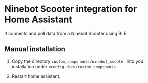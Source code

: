 # Ninebot Scooter integration for Home Assistant

It connects and poll data from a Ninebot Scooter using BLE.

## Manual installation

1. Copy the directory `custom_components/ninebot_scooter` into you installation under
   `<config_dir>/custom_components`.

2. Restart home assistant.
